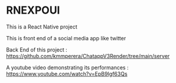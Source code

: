 # RNEXPOUI

This is a React Native project

This is front end of a social media app like twitter 

Back End of this project : https://github.com/kmmperera/ChatappV3Render/tree/main/server

A youtube video demonstrating its performances : https://www.youtube.com/watch?v=EpB9Igf63Qs


